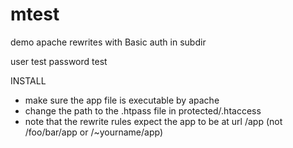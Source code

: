 mtest
=====

demo apache rewrites with Basic auth in subdir

user test
password test

INSTALL
- make sure the app file is executable by apache
- change the path to the .htpass file in protected/.htaccess
- note that the rewrite rules expect the app to be at url /app
    (not /foo/bar/app or /~yourname/app)

